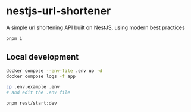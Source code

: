 # nestjs-url-shortener
A simple url shortening API built on NestJS, using modern best practices

```bash
pnpm i
```

## Local development

```bash
docker compose --env-file .env up -d
docker compose logs -f app
```

```bash
cp .env.example .env
# and edit the .env file

pnpm rest/start:dev
```
